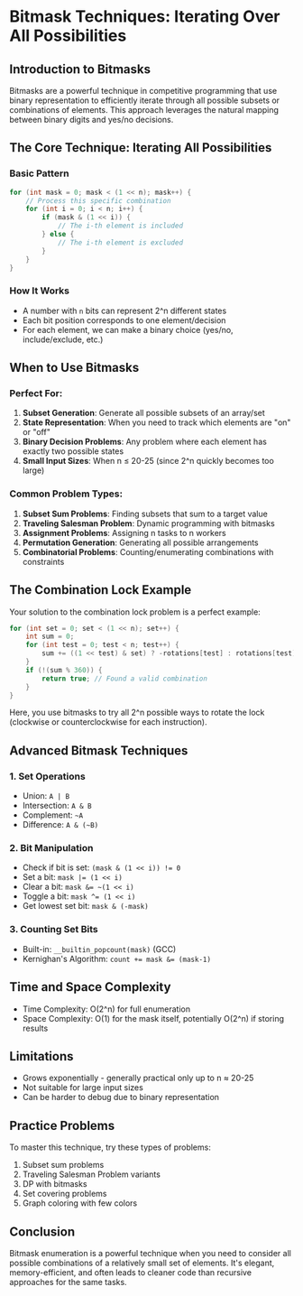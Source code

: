 # Bitmask Techniques: Iterating Over All Possibilities

## Introduction to Bitmasks

Bitmasks are a powerful technique in competitive programming that use binary representation to efficiently iterate through all possible subsets or combinations of elements. This approach leverages the natural mapping between binary digits and yes/no decisions.

## The Core Technique: Iterating All Possibilities

### Basic Pattern
```c
for (int mask = 0; mask < (1 << n); mask++) {
    // Process this specific combination
    for (int i = 0; i < n; i++) {
        if (mask & (1 << i)) {
            // The i-th element is included
        } else {
            // The i-th element is excluded
        }
    }
}
```

### How It Works
- A number with `n` bits can represent 2^n different states
- Each bit position corresponds to one element/decision
- For each element, we can make a binary choice (yes/no, include/exclude, etc.)

## When to Use Bitmasks

### Perfect For:
1. **Subset Generation**: Generate all possible subsets of an array/set
2. **State Representation**: When you need to track which elements are "on" or "off"
3. **Binary Decision Problems**: Any problem where each element has exactly two possible states
4. **Small Input Sizes**: When n ≤ 20-25 (since 2^n quickly becomes too large)

### Common Problem Types:
1. **Subset Sum Problems**: Finding subsets that sum to a target value
2. **Traveling Salesman Problem**: Dynamic programming with bitmasks
3. **Assignment Problems**: Assigning n tasks to n workers
4. **Permutation Generation**: Generating all possible arrangements
5. **Combinatorial Problems**: Counting/enumerating combinations with constraints

## The Combination Lock Example

Your solution to the combination lock problem is a perfect example:

```c
for (int set = 0; set < (1 << n); set++) {
    int sum = 0;
    for (int test = 0; test < n; test++) {
        sum += ((1 << test) & set) ? -rotations[test] : rotations[test];
    }
    if (!(sum % 360)) {
        return true; // Found a valid combination
    }
}
```

Here, you use bitmasks to try all 2^n possible ways to rotate the lock (clockwise or counterclockwise for each instruction).

## Advanced Bitmask Techniques

### 1. Set Operations
- Union: `A | B`
- Intersection: `A & B`
- Complement: `~A`
- Difference: `A & (~B)`

### 2. Bit Manipulation
- Check if bit is set: `(mask & (1 << i)) != 0`
- Set a bit: `mask |= (1 << i)`
- Clear a bit: `mask &= ~(1 << i)`
- Toggle a bit: `mask ^= (1 << i)`
- Get lowest set bit: `mask & (-mask)`

### 3. Counting Set Bits
- Built-in: `__builtin_popcount(mask)` (GCC)
- Kernighan's Algorithm: `count += mask &= (mask-1)`

## Time and Space Complexity

- Time Complexity: O(2^n) for full enumeration
- Space Complexity: O(1) for the mask itself, potentially O(2^n) if storing results

## Limitations
- Grows exponentially - generally practical only up to n ≈ 20-25
- Not suitable for large input sizes
- Can be harder to debug due to binary representation

## Practice Problems

To master this technique, try these types of problems:
1. Subset sum problems
2. Traveling Salesman Problem variants
3. DP with bitmasks
4. Set covering problems
5. Graph coloring with few colors

## Conclusion

Bitmask enumeration is a powerful technique when you need to consider all possible combinations of a relatively small set of elements. It's elegant, memory-efficient, and often leads to cleaner code than recursive approaches for the same tasks.